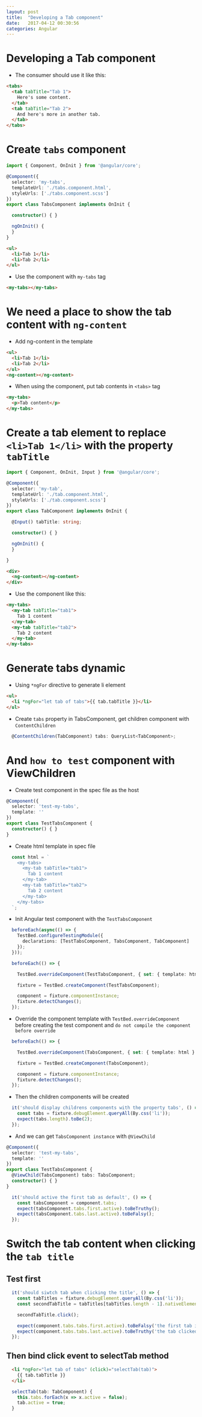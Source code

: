```yaml
---
layout: post
title:  "Developing a Tab component"
date:   2017-04-12 00:30:56
categories: Angular
---
```

# Developing a Tab component
- The consumer should use it like this:

```html
<tabs>
  <tab tabTitle="Tab 1">
    Here's some content.
  </tab>
  <tab tabTitle="Tab 2">
    And here's more in another tab.
  </tab>
</tabs>
```

# Create `tabs` component 

```ts
import { Component, OnInit } from '@angular/core';

@Component({
  selector: 'my-tabs',
  templateUrl: './tabs.component.html',
  styleUrls: ['./tabs.component.scss']
})
export class TabsComponent implements OnInit {

  constructor() { }

  ngOnInit() {
  }
}
```

```html
<ul>
  <li>Tab 1</li>
  <li>Tab 2</li>
</ul>
```
- Use the component with `my-tabs` tag

```html
<my-tabs></my-tabs>
```
# We need a place to show the tab content with `ng-content`
- Add ng-content in the template

```html
<ul>
  <li>Tab 1</li>
  <li>Tab 2</li>
</ul>
<ng-content></ng-content>
```
- When using the component, put tab contents in `<tabs>` tag

```html
<my-tabs>
  <p>Tab content</p>
</my-tabs>
```
# Create a tab element to replace `<li>Tab 1</li>` with the property `tabTitle`

```ts
import { Component, OnInit, Input } from '@angular/core';

@Component({
  selector: 'my-tab',
  templateUrl: './tab.component.html',
  styleUrls: ['./tab.component.scss']
})
export class TabComponent implements OnInit {

  @Input() tabTitle: string;

  constructor() { }

  ngOnInit() {
  }

}
```
```html
<div>
  <ng-content></ng-content>
</div>
```
- Use the component like this:

```html
<my-tabs>
  <my-tab tabTitle="tab1">
    Tab 1 content
  </my-tab>
  <my-tab tabTitle="tab2">
    Tab 2 content
  </my-tab>
</my-tabs>
```
# Generate tabs dynamic
- Using `*ngFor` directive to generate li element

```html
<ul>
  <li *ngFor="let tab of tabs">{{ tab.tabTitle }}</li>
</ul>
```
- Create `tabs` property in TabsComponent, get children component with `ContentChildren`
```ts
  @ContentChildren(TabComponent) tabs: QueryList<TabComponent>;
```
# And `how to test` component with ViewChildren

- Create test component in the spec file as the host

```ts
@Component({
  selector: 'test-my-tabs',
  template: ''
})
export class TestTabsComponent {
  constructor() { }
}
```
- Create html template in spec file

```ts
  const html = `
    <my-tabs>
      <my-tab tabTitle="tab1">
        Tab 1 content
      </my-tab>
      <my-tab tabTitle="tab2">
        Tab 2 content
      </my-tab>
    </my-tabs>
  `;
```

- Init Angular test component with the `TestTabsComponent`

```ts
  beforeEach(async(() => {
    TestBed.configureTestingModule({
      declarations: [TestTabsComponent, TabsComponent, TabComponent]
    });
  }));

  beforeEach(() => {

    TestBed.overrideComponent(TestTabsComponent, { set: { template: html } });

    fixture = TestBed.createComponent(TestTabsComponent);

    component = fixture.componentInstance;
    fixture.detectChanges();
  });
```

- Override the component template with `TestBed.overrideComponent` before creating the test component and `do not compile the component before override`

```ts
  beforeEach(() => {

    TestBed.overrideComponent(TabsComponent, { set: { template: html } });

    fixture = TestBed.createComponent(TabsComponent);

    component = fixture.componentInstance;
    fixture.detectChanges();
  });
```
- Then the children components will be created

```ts
  it('should display childrens components with the property tabs', () => {
    const tabs = fixture.debugElement.queryAll(By.css('li'));
    expect(tabs.length).toBe(2);
  });
```
- And we can get `TabsComponent instance` with `@ViewChild`

```ts
@Component({
  selector: 'test-my-tabs',
  template: ''
})
export class TestTabsComponent {
  @ViewChild(TabsComponent) tabs: TabsComponent;
  constructor() { }
}

  it('should active the first tab as default', () => {
    const tabsComponent = component.tabs;
    expect(tabsComponent.tabs.first.active).toBeTruthy();
    expect(tabsComponent.tabs.last.active).toBeFalsy();
  });
```
# Switch the tab content when clicking the `tab title`
## Test first 

```ts
  it('should siwtch tab when clicking the title', () => {
    const tabTitles = fixture.debugElement.queryAll(By.css('li'));
    const secondTabTitle = tabTitles[tabTitles.length - 1].nativeElement;

    secondTabTitle.click();

    expect(component.tabs.tabs.first.active).toBeFalsy('the first tab is unactive');
    expect(component.tabs.tabs.last.active).toBeTruthy('the tab clicked is active');
  });
```
## Then bind click event to selectTab method

```html
  <li *ngFor="let tab of tabs" (click)="selectTab(tab)">
    {{ tab.tabTitle }}
  </li>
```
```ts
  selectTab(tab: TabComponent) {
    this.tabs.forEach(x => x.active = false);
    tab.active = true;
  }
```